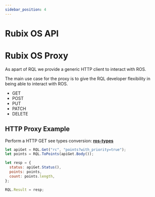 ```yaml
---
sidebar_position: 4
---
```


# Rubix OS API

# Rubix OS Proxy
As apart of RQL we provide a generic HTTP client to interact with ROS.

The main use case for the proxy is to give the RQL developer flexibility in being able to interact with ROS.

- GET
- POST
- PUT
- PATCH
- DELETE

## HTTP Proxy Example
Perform a HTTP GET see types conversion: **[ros-types](../../services/rql/ros-types.md)**


```js
let apiGet = RQL.Get("rc", "points?with_priority=true");
let points = RQL.ToPoints(apiGet.Body());

let resp = {
  status: apiGet.Status(),
  points: points,
  count: points.length,
};

RQL.Result = resp;
```

